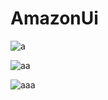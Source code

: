 # AmazonUi
![a](https://github.com/FarzaneRostampour/AmazonUi/assets/152771341/43831302-221d-45d8-8770-3462415e53a5)


![aa](https://github.com/FarzaneRostampour/AmazonUi/assets/152771341/8c892173-4909-4bb0-83c4-08793025b06a)


![aaa](https://github.com/FarzaneRostampour/AmazonUi/assets/152771341/ab473ea2-f641-45e1-9370-e806fdc3d566)
